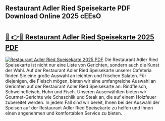 ## Restaurant Adler Ried Speisekarte PDF Download Online 2025 cEEsO

# <h2><a href="http://gc8k3at.nevu.top/?p=Restaurant+Adler+Ried+Speisekarte">🔗 👉🔴 Restaurant Adler Ried Speisekarte 2025 PDF</a></h2>

[![Restaurant Adler Ried Speisekarte 2025 PDF](https://i.imgur.com/dBaPXMq.png)](http://gc8k3at.nevu.top/?p=Restaurant+Adler+Ried+Speisekarte)
Die Restaurant Adler Ried Speisekarte ist nicht nur eine Liste von Gerichten, sondern auch die Kunst der Wahl. Auf der Restaurant Adler Ried Speisekarte unserer Cafeteria finden Sie eine große Auswahl an leichten und frischen Salaten. Für diejenigen, die Fleisch mögen, bieten wir eine umfangreiche Auswahl an Gerichten auf der Restaurant Adler Ried Speisekarte an: Rindfleisch, Schweinefleisch, Huhn und Fisch. Unseren Auserwählten bieten wir Gourmet-Gerichte wie Schaschlik und Steak an, die auf einem Holzfeuer zubereitet werden. In jedem Fall sind wir bereit, Ihnen bei der Auswahl der Speisen auf der Restaurant Adler Ried Speisekarte zu helfen und Ihnen einen angenehmen und komfortablen Service zu bieten.
